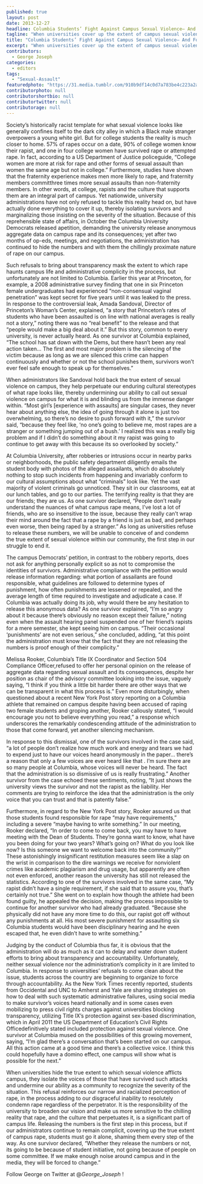 ```yaml
---
published: true
layout: post
date: 2013-12-27
headline: Columbia Students’ Fight Against Campus Sexual Violence— And For Administrative Transparency
tagline: "When universities cover up the extent of campus sexual violence, they marginalize the true gravity of the issue and those fighting back."
title: "Columbia Students’ Fight Against Campus Sexual Violence— And For Administrative Transparency - {young}ist"
excerpt: "When universities cover up the extent of campus sexual violence, they marginalize the true gravity of the issue and those fighting back."
contributors: 
  - George Joseph
categories: 
  - editors
tags: 
  - "Sexual-Assault"
featuredphoto: "https://31.media.tumblr.com/910b9df14c0d7a783be4c223a2ac600f/tumblr_inline_mygbtqgS4r1rkj9dw.jpg"
contributorphoto: null
contributorshortbio: null
contributortwitter: null
contributorage: null
---
```


Society’s historically racist template for what sexual violence looks like generally confines itself to the dark city alley in which a Black male stranger overpowers a young white girl. But for college students the reality is much closer to home. 57% of rapes occur on a date, 90% of college women know their rapist, and one in four college women have survived rape or attempted rape. In fact, according to a US Department of Justice policeguide, “College women are more at risk for rape and other forms of sexual assault than women the same age but not in college.” Furthermore, studies have shown that the fraternity experience makes men more likely to rape, and fraternity members committhree times more sexual assaults than non-fraternity members. In other words, at college, rapists and the culture that supports them are an integral part of campus. Yet nationwide, university administrations have not only refused to tackle this reality head on, but have actually done everything to cover it up, thereby isolating survivors and marginalizing those insisting on the severity of the situation. Because of this reprehensible state of affairs, in October the Columbia University Democrats released apetition, demanding the university release anonymous aggregate data on campus rape and its consequences; yet after two months of op-eds, meetings, and negotiations, the administration has continued to hide the numbers and with them the chillingly proximate nature of rape on our campus.
 
Such refusals to bring about transparency mask the extent to which rape haunts campus life and administrative complicity in the process, but unfortunately are not limited to Columbia. Earlier this year at Princeton, for example, a 2008 administrative survey finding that one in six Princeton female undergraduates had experienced “non-consensual vaginal penetration” was kept secret for five years until it was leaked to the press. In response to the controversial leak, Amada Sandoval, Director of Princeton’s Woman’s Center, explained, “a story that Princeton’s rates of students who have been assaulted is on line with national averages is really not a story,” noting there was no “real benefit” to the release and that “people would make a big deal about it.” But this story, common to every university, is never actually heard. As one survivor at Columbia explained, “The school has sat down with the Dems, but there hasn’t been any real action taken… The first and most major problem is the silencing of the victim because as long as we are silenced this crime can happen continuously and whether or not the school punishes them, survivors won’t ever feel safe enough to speak up for themselves.”

When administrators like Sandoval hold back the true extent of sexual violence on campus, they help perpetuate our enduring cultural stereotypes of what rape looks like, thereby undermining our ability to call out sexual violence on campus for what it is and blinding us from the immense danger within. “Most girl’s [experience with assaults] are singular cases, they never hear about anything else, the idea of going through it alone is just too overwhelming, so there’s no desire to push forward with it,” the survivor said, “because they feel like, ‘no one’s going to believe me, most rapes are a stranger or something jumping out of a bush.’ I realized this was a really big problem and if I didn’t do something about it my rapist was going to continue to get away with this because its so overlooked by society.” 

At Columbia University, after robberies or intrusions occur in nearby parks or neighborhoods, the public safety department diligently emails the student body with photos of the alleged assailants, which do absolutely nothing to stop such incidents from happening and invariably conform to our cultural assumptions about what “criminals” look like. Yet the vast majority of violent criminals go unnoticed. They sit in our classrooms, eat at our lunch tables, and go to our parties. The terrifying reality is that they are our friends; they are us. As one survivor declared, “People don’t really understand the nuances of what campus rape means, I’ve lost a lot of friends, who are so insensitive to the issue, because they really can’t wrap their mind around the fact that a rape by a friend is just as bad, and perhaps even worse, then being raped by a stranger.” As long as universities refuse to release these numbers, we will be unable to conceive of and condemn the true extent of sexual violence within our community, the first step in our struggle to end it.

The campus Democrats’ petition, in contrast to the robbery reports, does not ask for anything personally explicit so as not to compromise the identities of survivors. Administrative compliance with the petition would release information regarding: what portion of assailants are found responsible, what guidelines are followed to determine types of punishment, how often punishments are lessened or repealed, and the average length of time required to investigate and adjudicate a case. If Columbia was actually doing its job, why would there be any hesitation to release this anonymous data? As one survivor explained, “I’m so angry about it because there’s obviously no reason except their failure,” noting even when the assault hearing panel suspended one of her friend’s rapists for a mere semester, she kept seeing him on campus. “Their occasional ‘punishments’ are not even serious,” she concluded, adding, “at this point the administration must know that the fact that they are not releasing the numbers is proof enough of their complicity.”

Melissa Rooker, Columbia’s Title IX Coordinator and Section 504 Compliance Officer,refused to offer her personal opinion on the release of aggregate data regarding sexual assault and its consequences, despite her position as chair of the advisory committee looking into the issue, vaguely saying, “I think if you think a little bit harder there are other ways that we can be transparent in what this process is.” Even more disturbingly, when questioned about a recent New York Post story reporting on a Columbia athlete that remained on campus despite having been accused of raping two female students and groping another, Rooker callously stated, “I would encourage you not to believe everything you read,” a response which underscores the remarkably condescending attitude of the administration to those that come forward, yet another silencing mechanism.

In response to this dismissal, one of the survivors involved in the case said, “a lot of people don’t realize how much work and energy and tears we had to expend just to have our voices heard anonymously in the paper… there’s a reason that only a few voices are ever heard like that . I’m sure there are so many people at Columbia, whose voices will never be heard. The fact that the administration is so dismissive of us is really frustrating.” Another survivor from the case echoed these sentiments, noting, “It just shows the university views the survivor and not the rapist as the liability. Her comments are trying to reinforce the idea that the administration is the only voice that you can trust and that is patently false.”

Furthermore, in regard to the New York Post story, Rooker assured us that those students found responsible for rape “may have requirements,” including a severe “maybe having to write something.” In our meeting, Rooker declared, “In order to come to come back, you may have to have meeting with the Dean of Students. They’re gonna want to know, what have you been doing for your two years? What’s going on? What do you look like now? Is this someone we want to welcome back into the community?” These astonishingly insignificant restitution measures seem like a slap on the wrist in comparison to the dire warnings we receive for nonviolent crimes like academic plagiarism and drug usage, but apparently are often not even enforced, another reason the university has still not released the statistics. According to one of the survivors involved in the same case, “My rapist didn’t have a single requirement, if she said that to assure you, that’s certainly not true.” She went on to explain how though the athlete had been found guilty, he appealed the decision, making the process impossible to continue for another survivor who had already graduated. “Because she physically did not have any more time to do this, our rapist got off without any punishments at all. His most severe punishment for assaulting six Columbia students would have been disciplinary hearing and he even escaped that, he even didn’t have to write something.”

Judging by the conduct of Columbia thus far, it is obvious that the administration will do as much as it can to delay and water down student efforts to bring about transparency and accountability. Unfortunately, neither sexual violence nor the administration’s complicity in it are limited to Columbia. In response to universities’ refusals to come clean about the issue, students across the country are beginning to organize to force through accountability. As the New York Times recently reported, students from Occidental and UNC to Amherst and Yale are sharing strategies on how to deal with such systematic administrative failures, using social media to make survivor’s voices heard nationally and in some cases even mobilizing to press civil rights charges against universities blocking transparency, utilizing Title IX’s protection against sex-based discrimination, which in April 2011 the US Department of Education’s Civil Rights Officedefinitively stated included protection against sexual violence. One survivor at Columbia mused on the possibilities of this growing movement, saying, “I’m glad there’s a conversation that’s been started on our campus. All this action came at a good time and there’s a collective voice. I think this could hopefully have a domino effect, one campus will show what is possible for the next.”

When universities hide the true extent to which sexual violence afflicts campus, they isolate the voices of those that have survived such attacks and undermine our ability as a community to recognize the severity of the situation. This refusal reinforces our narrow and racialized perception of rape, in the process adding to our disgraceful inability to resolutely condemn rape regardless of the perpetrator. It is the responsibility of the university to broaden our vision and make us more sensitive to the chilling reality that rape, and the culture that perpetuates it, is a significant part of campus life. Releasing the numbers is the first step in this process, but if our administrators continue to remain complicit, covering up the true extent of campus rape, students must go it alone, shaming them every step of the way. As one survivor declared, “Whether they release the numbers or not, its going to be because of student initiative, not going because of people on some committee. If we make enough noise around campus and in the media, they will be forced to change.”

Follow George on Twitter at @_George_Joseph_ !
